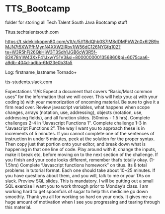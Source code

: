 # TTS_Bootcamp
folder for storing all Tech Talent South Java Bootcamp stuff

Titus.techtalentsouth.com

https://t.sidekickopen80.com/s1t/c/5/f18dQhb0S7lM8dDMPbW2n0x6l2B9nMJN7t5XWPfhMynN4XXW2lRbv1jW56dC126NYGfq102?te=W3R5hFj26QkHjW3T3Sdh1JGB6cW3R5f-83K78h1W43XxF41JxwY51V3&si=8000000001356860&pi=6075caa6-a9db-404d-adba-6fd23e0b3fa5

Log: firstname_lastname
	Tornado+

tts-students.slack.com


Expectations 11/6:
Expect a document that covers “Basic/Most common uses” for the information that we will cover. This will help you: a) with your coding b) with your memorization of oncoming material. Be sure to give it a firm read over.
Review javascript variables, what happens when scope changes, arrays (notation, use, addressing), objects (notation, use, addressing fields), and all function slides. (50mins - 1.5 hrs).
Complete challenges 2-4 in “Javascript Functions 1". Complete  challenge 1-3 in “Javascript Functions 2”. The way I want you to approach these is in increments of 5 minutes. If you cannot complete one of the sentences of instruction in under 5 minutes, peek at the solution for the proper syntax. Then copy just that portion onto your editor, and break down what is happening in that one line of code. Play around with it, change the inputs, make it break etc, before moving on to the next section of the challenge. If you finish and your code looks different, remember that’s totally okay. (1-1.5hrs)
Complete “Javascript functions homework” on titus. Its 8 total problems in tutorial format. Each one should take about 10~25 minutes. If you have questions about them, and you will, talk to me or your TAs on slack.
Preview SQL slides. This is mandatory. I will be putting out a small SQL exercise I want you to work through prior to Monday’s class.
I am working hard to get spoonfuls of sugar to help this medicine go down smoothly. Thank you all for working so hard on your ends. It gives me a huge amount of motivation when I see you progressing and tearing through this material.